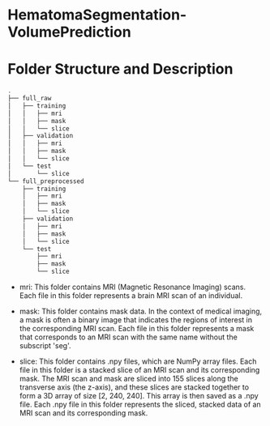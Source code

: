 # HematomaSegmentation-VolumePrediction

# Folder Structure and Description
```bash
.
├── full_raw
│   ├── training
│   │   ├── mri
│   │   ├── mask
│   │   └── slice
│   ├── validation
│   │   ├── mri
│   │   ├── mask
│   │   └── slice
│   └── test
│       └── slice
└── full_preprocessed
    ├── training
    │   ├── mri
    │   ├── mask
    │   └── slice
    ├── validation
    │   ├── mri
    │   ├── mask
    │   └── slice
    └── test
        ├── mri
        ├── mask
        └── slice
```
- mri: This folder contains MRI (Magnetic Resonance Imaging) scans. Each file in this folder represents a brain MRI scan of an individual.

- mask: This folder contains mask data. In the context of medical imaging, a mask is often a binary image that indicates the regions of interest in the corresponding MRI scan. Each file in this folder represents a mask that corresponds to an MRI scan with the same name without the subscript 'seg'.

- slice: This folder contains .npy files, which are NumPy array files. Each file in this folder is a stacked slice of an MRI scan and its corresponding mask. The MRI scan and mask are sliced into 155 slices along the transverse axis (the z-axis), and these slices are stacked together to form a 3D array of size [2, 240, 240]. This array is then saved as a .npy file. Each .npy file in this folder represents the sliced, stacked data of an MRI scan and its corresponding mask.
